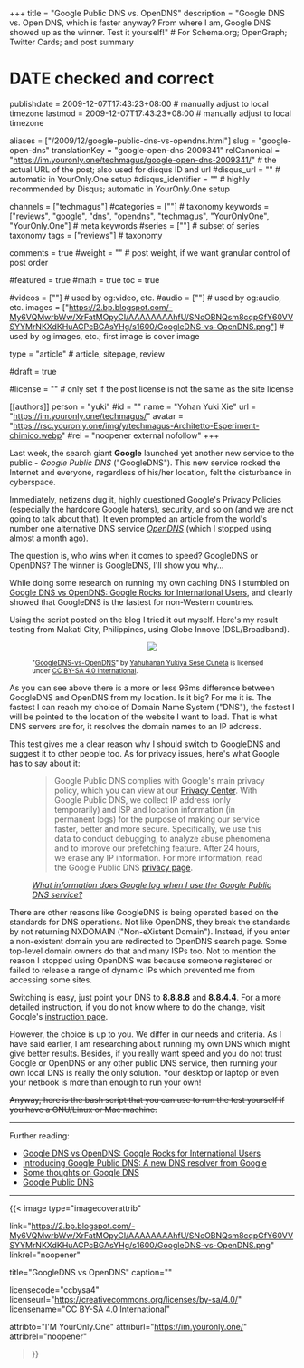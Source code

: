 +++
title = "Google Public DNS vs. OpenDNS"
description = "Google DNS vs. Open DNS, which is faster anyway? From where I am, Google DNS showed up as the winner. Test it yourself!"                                                    # For Schema.org; OpenGraph; Twitter Cards; and post summary

# DATE checked and correct

publishdate = 2009-12-07T17:43:23+08:00                                        # manually adjust to local timezone
lastmod = 2009-12-07T17:43:23+08:00                                        # manually adjust to local timezone

aliases = ["/2009/12/google-public-dns-vs-opendns.html"]
slug = "google-open-dns"
translationKey = "google-open-dns-2009341"
relCanonical = "https://im.youronly.one/techmagus/google-open-dns-2009341/"                                                   # the actual URL of the post; also used for disqus ID and url
#disqus_url = ""                                                    # automatic in YourOnly.One setup
#disqus_identifier = ""                                             # highly recommended by Disqus; automatic in YourOnly.One setup

channels = ["techmagus"]
#categories = [""]                                                   # taxonomy
keywords = ["reviews", "google", "dns", "opendns", "techmagus", "YourOnlyOne", "YourOnly.One"]                                                     # meta keywords
#series = [""]                                                       # subset of series taxonomy
tags = ["reviews"]                                                         # taxonomy

comments = true
#weight = ""                                                        # post weight, if we want granular control of post order

#featured = true
#math = true
toc = true

#videos = [""]                                                       # used by og:video, etc.
#audio = [""]                                                        # used by og:audio, etc.
images = ["https://2.bp.blogspot.com/-My6VQMwrbWw/XrFatMOpyCI/AAAAAAAAhfU/SNcOBNQsm8cqpGfY60VVSYYMrNKXdKHuACPcBGAsYHg/s1600/GoogleDNS-vs-OpenDNS.png"]                                                       # used by og:images, etc.; first image is cover image

type = "article"                                                           # article, sitepage, review

#draft = true

#license = ""                                                       # only set if the post license is not the same as the site license

[[authors]]
  person = "yuki"
  #id = ""
  name = "Yohan Yuki Xie"
  url = "https://im.youronly.one/techmagus/"
  avatar = "https://rsc.youronly.one/img/y/techmagus-Architetto-Esperiment-chimico.webp"
  #rel = "noopener external nofollow"
+++

Last week, the search giant **Google** launched yet another new service to the public - *Google Public DNS* ("GoogleDNS"). This new service rocked the Internet and everyone, regardless of his/her location, felt the disturbance in cyberspace.

Immediately, netizens dug it, highly questioned Google's Privacy Policies (especially the hardcore Google haters), security, and so on (and we are not going to talk about that). It even prompted an article from the world's number one alternative DNS service <a href="https://blog.opendns.com/2009/12/03/opendns-google-dns/" rel="noopener external nofollow">*OpenDNS*</a> (which I stopped using almost a month ago).

The question is, who wins when it comes to speed? GoogleDNS or OpenDNS? The winner is GoogleDNS, I'll show you why…

<!--more-->

While doing some research on running my own caching DNS I stumbled on <a class="popper animate" href="https://www.manu-j.com/blog/opendns-alternative-google-dns-rocks/403/" rel="noopener external nofollow" data-popper="Google DNS vs OpenDNS: Google Rocks for International Users">Google DNS vs OpenDNS: Google Rocks for International Users</a>, and clearly showed that GoogleDNS is the fastest for non-Western countries.

Using the script posted on the blog I tried it out myself. Here's my result testing from Makati City, Philippines, using Globe Innove (DSL/Broadband).

<figure class="figure_box">
  <div class="separator" style="clear: both; text-align: center;"><a href="https://2.bp.blogspot.com/-My6VQMwrbWw/XrFatMOpyCI/AAAAAAAAhfU/SNcOBNQsm8cqpGfY60VVSYYMrNKXdKHuACPcBGAsYHg/s1600/GoogleDNS-vs-OpenDNS.png" imageanchor="1" style="margin-left: 1em; margin-right: 1em;"><img loading="lazy" border="0" src="https://2.bp.blogspot.com/-My6VQMwrbWw/XrFatMOpyCI/AAAAAAAAhfU/SNcOBNQsm8cqpGfY60VVSYYMrNKXdKHuACPcBGAsYHg/s1600/GoogleDNS-vs-OpenDNS.png" data-original-width="528" data-original-height="504" /></a></div>
  <figcaption class="attribution_copyright txt_center">
    <p xmlns:dct="http://purl.org/dc/terms/" xmlns:vcard="http://www.w3.org/2001/vcard-rdf/3.0#">
      <small>"<a href="https://2.bp.blogspot.com/-My6VQMwrbWw/XrFatMOpyCI/AAAAAAAAhfU/SNcOBNQsm8cqpGfY60VVSYYMrNKXdKHuACPcBGAsYHg/s1600/GoogleDNS-vs-OpenDNS.png" rel="dct:title noopener external nofollow" referrerpolicy="strict-origin-when-cross-origin">GoogleDNS-vs-OpenDNS</a>" by <a href="https://iam.youronly.one" rel="dct:creator noopener external nofollow" referrerpolicy="strict-origin-when-cross-origin">Yahuhanan Yukiya Sese Cuneta</a> is licensed under <a href="https://creativecommons.org/licenses/by-sa/4.0/" rel="license noopener external nofollow" referrerpolicy="strict-origin-when-cross-origin">CC BY-SA 4.0 International</a>.</small>
  </figcaption>
</figure>

As you can see above there is a more or less 96ms difference between GoogleDNS and OpenDNS from my location. Is it big? For me it is. The fastest I can reach my choice of Domain Name System ("DNS"), the fastest I will be pointed to the location of the website I want to load. That is what DNS servers are for, it resolves the domain names to an IP address.

This test gives me a clear reason why I should switch to GoogleDNS and suggest it to other people too. As for privacy issues, here's what Google has to say about it:

<figure class="quote_box qbs_generic qbc_lime">
  <blockquote cite="https://code.google.com/speed/public-dns/faq.html#privacy">
    Google Public DNS complies with Google's main privacy policy, which you can view at our <a href="https://www.google.com/intl/en/policies/privacy/" rel="noopener external nofollow">Privacy Center</a>. With Google Public DNS, we collect IP address (only temporarily) and ISP and location information (in permanent logs) for the purpose of making our service faster, better and more secure. Specifically, we use this data to conduct debugging, to analyze abuse phenomena and to improve our prefetching feature. After 24 hours, we erase any IP information. For more information, read the Google Public DNS <a href="https://developers.google.com/speed/public-dns/privacy?csw=1" rel="noopener external nofollow">privacy page</a>.
  </blockquote>
  <figcaption class="attribution_name txt_right">
    <cite><a class="popper animate" href="https://developers.google.com/speed/public-dns/faq?csw=1#privacy" rel="noopener external nofollow" data-popper="What information does Google log when I use the Google Public DNS service?">What information does Google log when I use the Google Public DNS service?</a></cite>
</figure>

There are other reasons like GoogleDNS is being operated based on the standards for DNS operations. Not like OpenDNS, they break the standards by not returning NXDOMAIN ("Non-eXistent Domain"). Instead, if you enter a non-existent domain you are redirected to OpenDNS search page. Some top-level domain owners do that and many ISPs too. Not to mention the reason I stopped using OpenDNS was because someone registered or failed to release a range of dynamic IPs which prevented me from accessing some sites.

Switching is easy, just point your DNS to **8.8.8.8** and **8.8.4.4**. For a more detailed instruction, if you do not know where to do the change, visit Google's <a href="https://developers.google.com/speed/public-dns/docs/using?csw=1" rel="noopener external nofollow">instruction page</a>.

However, the choice is up to you. We differ in our needs and criteria. As I have said earlier, I am researching about running my own DNS which might give better results. Besides, if you really want speed and you do not trust Google or OpenDNS or any other public DNS service, then running your own local DNS is really the only solution. Your desktop or laptop or even your netbook is more than enough to run your own!

<del datetime="2021-10-09T14:35:23+08:00">Anyway, here is the bash script that you can use to run the test yourself if you have a GNU/Linux or Mac machine.</del>

---

Further reading:

- <a class="popper animate" href="https://www.manu-j.com/blog/opendns-alternative-google-dns-rocks/403/" rel="noopener external nofollow" data-popper="Google DNS vs OpenDNS: Google Rocks for International Users">Google DNS vs OpenDNS: Google Rocks for International Users</a>
- <a class="popper animate" href="https://googlecode.blogspot.com/2009/12/introducing-google-public-dns-new-dns.html" rel="noopener external nofollow" data-popper="Introducing Google Public DNS: A new DNS resolver from Google">Introducing Google Public DNS: A new DNS resolver from Google</a>
- <a class="popper animate" href="https://blog.opendns.com/2009/12/03/opendns-google-dns/" rel="noopener external nofollow" data-popper="Some thoughts on Google DNS">Some thoughts on Google DNS</a>
- <a class="popper animate" href="https://developers.google.com/speed/public-dns/?csw=1" rel="noopener external nofollow" data-popper="Google Public DNS">Google Public DNS</a>

---

{{< image
  type="imagecoverattrib"

  link="https://2.bp.blogspot.com/-My6VQMwrbWw/XrFatMOpyCI/AAAAAAAAhfU/SNcOBNQsm8cqpGfY60VVSYYMrNKXdKHuACPcBGAsYHg/s1600/GoogleDNS-vs-OpenDNS.png"
  linkrel="noopener"

  title="GoogleDNS vs OpenDNS"
  caption=""

  licensecode="ccbysa4"
  licenseurl="https://creativecommons.org/licenses/by-sa/4.0/"
  licensename="CC BY-SA 4.0 International"

  attribto="I'M YourOnly.One"
  attriburl="https://im.youronly.one/"
  attribrel="noopener"
>}}

